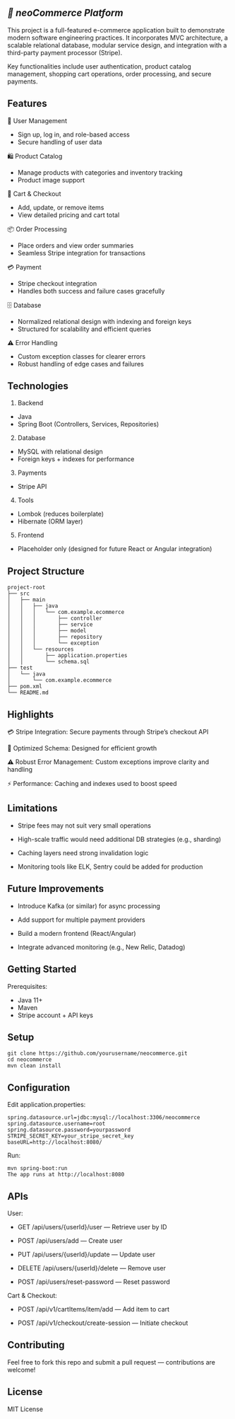 *🛒 neoCommerce Platform*
---

This project is a full-featured e-commerce application built to demonstrate modern software engineering practices. It incorporates MVC architecture, a scalable relational database, modular service design, and integration with a third-party payment processor (Stripe).

Key functionalities include user authentication, product catalog management, shopping cart operations, order processing, and secure payments.

Features
---
👤 User Management
- Sign up, log in, and role-based access
- Secure handling of user data

🛍 Product Catalog
- Manage products with categories and inventory tracking
- Product image support

🛒 Cart & Checkout
- Add, update, or remove items
- View detailed pricing and cart total

📦 Order Processing
- Place orders and view order summaries
- Seamless Stripe integration for transactions

💳 Payment
- Stripe checkout integration
- Handles both success and failure cases gracefully

🗄 Database
- Normalized relational design with indexing and foreign keys
- Structured for scalability and efficient queries

⚠ Error Handling
- Custom exception classes for clearer errors
- Robust handling of edge cases and failures

Technologies
---

1. Backend
- Java
- Spring Boot (Controllers, Services, Repositories)

2. Database
- MySQL with relational design
- Foreign keys + indexes for performance

3. Payments
- Stripe API

4. Tools
- Lombok (reduces boilerplate)
- Hibernate (ORM layer)

5. Frontend
- Placeholder only (designed for future React or Angular integration)
  
Project Structure
---
```
project-root  
├── src  
│   ├── main  
│   │   ├── java  
│   │   │   └── com.example.ecommerce  
│   │   │       ├── controller  
│   │   │       ├── service  
│   │   │       ├── model  
│   │   │       ├── repository  
│   │   │       └── exception  
│   │   └── resources  
│   │       ├── application.properties  
│   │       └── schema.sql  
├── test  
│   └── java  
│       └── com.example.ecommerce  
├── pom.xml  
└── README.md  
```

Highlights
---
💳 Stripe Integration: Secure payments through Stripe’s checkout API

🚀 Optimized Schema: Designed for efficient growth

⚠ Robust Error Management: Custom exceptions improve clarity and handling

⚡ Performance: Caching and indexes used to boost speed


Limitations
---
- Stripe fees may not suit very small operations

- High-scale traffic would need additional DB strategies (e.g., sharding)

- Caching layers need strong invalidation logic

- Monitoring tools like ELK, Sentry could be added for production


Future Improvements
---
- Introduce Kafka (or similar) for async processing

- Add support for multiple payment providers

- Build a modern frontend (React/Angular)

- Integrate advanced monitoring (e.g., New Relic, Datadog)


Getting Started
---
Prerequisites:
- Java 11+
- Maven
- Stripe account + API keys

Setup
---
```
git clone https://github.com/yourusername/neocommerce.git  
cd neocommerce  
mvn clean install
```

Configuration
---
Edit application.properties:
```
spring.datasource.url=jdbc:mysql://localhost:3306/neocommerce  
spring.datasource.username=root  
spring.datasource.password=yourpassword  
STRIPE_SECRET_KEY=your_stripe_secret_key  
baseURL=http://localhost:8080/  
```
Run:
```
mvn spring-boot:run  
The app runs at http://localhost:8080
```

APIs
---
User:
- GET /api/users/{userId}/user — Retrieve user by ID
  
- POST /api/users/add — Create user

- PUT /api/users/{userId}/update — Update user

- DELETE /api/users/{userId}/delete — Remove user

- POST /api/users/reset-password — Reset password

Cart & Checkout:
- POST /api/v1/cartItems/item/add — Add item to cart

- POST /api/v1/checkout/create-session — Initiate checkout

Contributing
---
Feel free to fork this repo and submit a pull request — contributions are welcome!

License
---
MIT License

